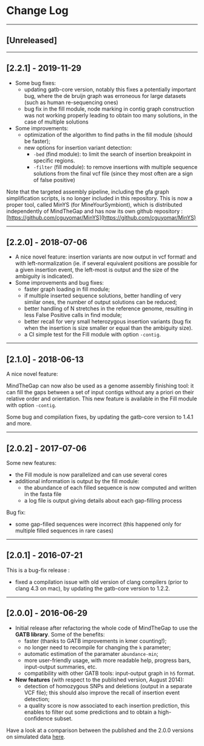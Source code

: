# Change Log

--------------------------------------------------------------------------------
## [Unreleased]

--------------------------------------------------------------------------------
## [2.2.1] - 2019-11-29

* Some bug fixes:
     * updating gatb-core version, notably this fixes a potentially important bug, where the de bruijn graph was erroneous for large datasets (such as human re-sequencing ones)
     * bug fix in the fill module, node marking in contig graph construction was not working properly leading to obtain too many solutions, in the case of multiple solutions
* Some improvements:
    * optimization of the algorithm to find paths in the  fill module (should be faster);
    * new options for insertion variant detection:
        * `-bed` (find module): to limit the search of insertion breakpoint in specific regions.
        * `-filter` (fill module): to remove insertions with multiple sequence solutions from the final vcf file (since they most often are a sign of false positive)

Note that the targeted assembly pipeline, including the gfa graph simplification scripts, is no longer included in this repository. This is now a proper tool, called MinYS (for MineYourSymbiont), which is distributed independently of MindTheGap and has now its own github repository : [https://github.com/cguyomar/MinYS](https://github.com/cguyomar/MinYS)
    

--------------------------------------------------------------------------------
## [2.2.0] - 2018-07-06

* A nice novel feature: insertion variants are now output in vcf format! and with left-normalization (ie. if several equivalent positions are possible for a given insertion event, the left-most is output and the size of the ambiguity is indicated).
* Some improvements and bug fixes:
	* faster graph loading in fill module;
	* if multiple inserted sequence solutions, better handling of very similar ones, the number of output solutions can be reduced;
	* better handling of N stretches in the reference genome, resulting in less False Positive calls in find module;
	* better recall for very small heterozygous insertion variants (bug fix when the insertion is size smaller or equal than the ambiguity size).
	* a CI simple test for the Fill module with option `-contig`.
	

--------------------------------------------------------------------------------
## [2.1.0] - 2018-06-13

A nice novel feature:

MindTheGap can now also be used as a genome assembly finishing tool: it can fill the gaps between a set of input contigs without any a priori on their relative order and orientation. This new feature is available in the Fill module with option `-contig`.

Some bug and compilation fixes, by updating the gatb-core version to 1.4.1 and more.


--------------------------------------------------------------------------------
## [2.0.2] - 2017-07-06

Some new features:
* the Fill module is now parallelized and can use several cores
* additional information is output by the fill module:
	* the abundance of each filled sequence is now computed and written in the fasta file
	* a log file is output giving details about each gap-filling process

Bug fix:
* some gap-filled sequences were incorrect (this happened only for multiple filled sequences in rare cases)

--------------------------------------------------------------------------------
## [2.0.1] - 2016-07-21

This is a bug-fix release :
* fixed a compilation issue with old version of clang compilers (prior to clang 4.3 on mac), by updating the gatb-core version to 1.2.2.

--------------------------------------------------------------------------------
## [2.0.0] - 2016-06-29

*   Initial release after refactoring the whole code of MindTheGap to use the **GATB library**.
    Some of the benefits:
    * faster (thanks to GATB improvements in kmer counting!);
    * no longer need to recompile for changing the `k` parameter;
    * automatic estimation of the paramater `abundance-min`;
    * more user-friendly usage, with more readable help, progress bars, input-output summaries, etc.
    * compatibility with other GATB tools: input-output graph in `h5` format.
*   **New features** (with respect to the published version, August 2014):
    * detection of homozygous SNPs and deletions (output in a separate VCF file); this should also improve the recall of insertion event detection;
    * a quality score is now associated to each insertion prediction, this enables to filter out some predictions and to obtain a high-confidence subset.

Have a look at a comparison between the published and the 2.0.0 versions on simulated data [here](https://gatb.inria.fr/mindthegap-insertion-event-detection/).
